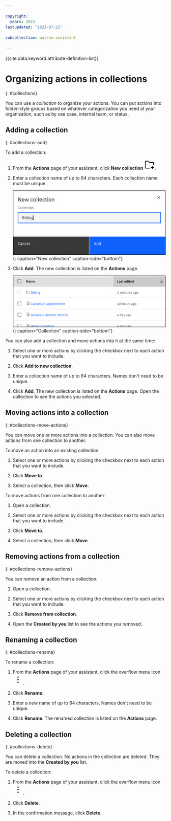 ```yaml
---

copyright:
  years: 2023
lastupdated: "2023-07-21"

subcollection: watson-assistant

---
```


{{site.data.keyword.attribute-definition-list}}

# Organizing actions in collections
{: #collections}

You can use a *collection* to organize your actions. You can put actions into folder-style groups based on whatever categorization you need at your organization, such as by use case, internal team, or status. 

## Adding a collection
{: #collections-add}

To add a collection:

1. From the **Actions** page of your assistant, click **New collection** ![Folder icon](images/folder--add.svg).

1. Enter a collection name of up to 64 characters. Each collection name must be unique.

   ![New collection](images/collections-new.png){: caption="New collection" caption-side="bottom"}

1. Click **Add**. The new collection is listed on the **Actions** page.

   ![Collection](images/collections-table.png){: caption="Collection" caption-side="bottom"}

You can also add a collection and move actions into it at the same time:

1. Select one or more actions by clicking the checkbox next to each action that you want to include.

1. Click **Add to new collection**.

1. Enter a collection name of up to 64 characters. Names don't need to be unique.

1. Click **Add**. The new collection is listed on the **Actions** page. Open the collection to see the actions you selected.

## Moving actions into a collection
{: #collections-move-actions}

You can move one or more actions into a collection. You can also move actions from one collection to another.

To move an action into an existing collection:

1. Select one or more actions by clicking the checkbox next to each action that you want to include.

1. Click **Move to**.

1. Select a collection, then click **Move**.

To move actions from one collection to another:

1. Open a collection.

1. Select one or more actions by clicking the checkbox next to each action that you want to include.

1. Click **Move to**.

1. Select a collection, then click **Move**.

## Removing actions from a collection
{: #collections-remove-actions}

You can remove an action from a collection:

1. Open a collection.

1. Select one or more actions by clicking the checkbox next to each action that you want to include.

1. Click **Remove from collection**. 

1. Open the **Created by you** list to see the actions you removed.

## Renaming a collection
{: #collections-rename}

To rename a collection:

1. From the **Actions** page of your assistant, click the overflow menu icon ![Overflow menu icon](images/overflow-menu--vertical.svg).

1. Click **Rename**.

1. Enter a new name of up to 64 characters. Names don't need to be unique.

1. Click **Rename**. The renamed collection is listed on the **Actions** page.

## Deleting a collection
{: #collections-delete}

You can delete a collection. No actions in the collection are deleted. They are moved into the **Created by you** list.

To delete a collection:

1. From the **Actions** page of your assistant, click the overflow menu icon ![Overflow menu icon](images/overflow-menu--vertical.svg).

1. Click **Delete**.

1. In the confirmation message, click **Delete**.
